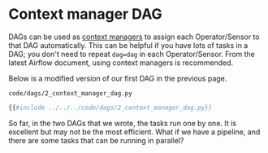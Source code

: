 # Context manager DAG
DAGs can be used as [context managers](https://docs.python.org/3/reference/datamodel.html#with-statement-context-managers) to assign each Operator/Sensor to that DAG automatically. This can be helpful if you have lots of tasks in a DAG; you don't need to repeat `dag=dag` in each Operator/Sensor. From the latest Airflow document, using context managers is recommended.

Below is a modified version of our first DAG in the previous page.

`code/dags/2_context_manager_dag.py`
```python
{{#include ../../../code/dags/2_context_manager_dag.py}}
```

So far, in the two DAGs that we wrote, the tasks run one by one. It is excellent but may not be the most efficient. What if we have a pipeline, and there are some tasks that can be running in parallel?
